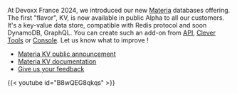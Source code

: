 
At Devoxx France 2024, we introduced our new [Materia](https://www.clever-cloud.com/materia/) databases offering. The first "flavor", KV, is now available in public Alpha to all our customers. It's a key-value data store, compatible with Redis protocol and soon DynamoDB, GraphQL. You can create such an add-on from [API](/developers/api/), [Clever Tools](https://github.com/CleverCloud/clever-tools) or [Console](https://console.clever-cloud.com/users/me/addons/new). Let us know what to improve !

- [Materia KV public announcement](https://www.clever-cloud.com/blog/company/2024/04/16/materiadb-kv-materia-functions/)
- [Materia KV documentation](/developers/doc/addons/materia-kv/)
- [Give us your feedback](https://github.com/CleverCloud/Community/discussions/categories/materia)

{{< youtube id="B8wQEG8qkqs" >}}


